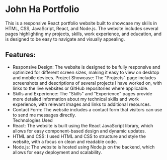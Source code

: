 <h1>John Ha Portfolio</h1>
This is a responsive React portfolio website built to showcase my skills in HTML, CSS, JavaScript, React, and Node.js. The website includes several pages highlighting my projects, skills, work experience, and education, and is designed to be easy to navigate and visually appealing.

<h2>Features:</h2>
<ul>
<li>Responsive Design: The website is designed to be fully responsive and optimized for different screen sizes, making it easy to view on desktop and mobile devices.
Project Showcase: The "Projects" page includes screenshots and descriptions of several projects I have worked on, with links to the live websites or GitHub repositories where applicable.</li>
<li>Skills and Experience: The "Skills" and "Experience" pages provide more detailed information about my technical skills and work experience, with relevant images and links to additional resources.</li>
<li>Contact Form: The website includes a contact form that visitors can use to send me messages directly.</li>
Technologies Used
<li>React: The website is built using the React JavaScript library, which allows for easy component-based design and dynamic updates.</li>
<li>HTML and CSS: I used HTML and CSS to structure and style the website, with a focus on clean and readable code.</li>
<li>Node.js: The website is hosted using Node.js on the backend, which allows for easy deployment and scalability.</li>
  </ul>
